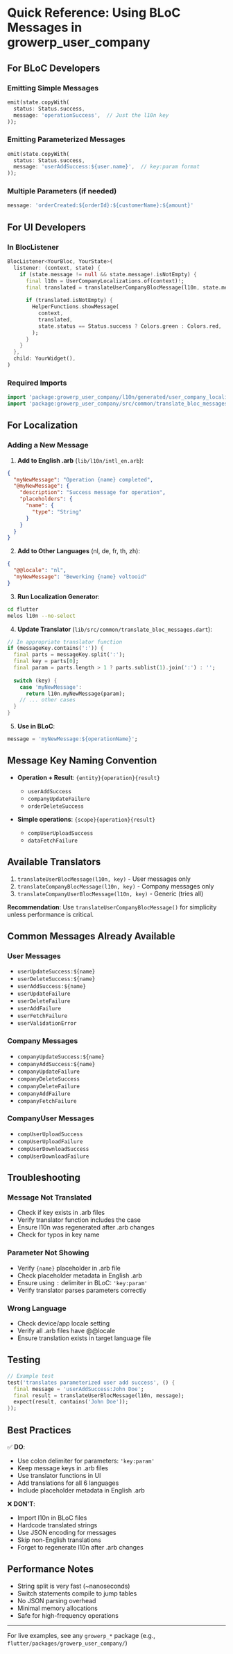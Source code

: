 # Quick Reference: Using BLoC Messages in growerp_user_company

## For BLoC Developers

### Emitting Simple Messages
```dart
emit(state.copyWith(
  status: Status.success,
  message: 'operationSuccess',  // Just the l10n key
));
```

### Emitting Parameterized Messages
```dart
emit(state.copyWith(
  status: Status.success,
  message: 'userAddSuccess:${user.name}',  // key:param format
));
```

### Multiple Parameters (if needed)
```dart
message: 'orderCreated:${orderId}:${customerName}:${amount}'
```

## For UI Developers

### In BlocListener
```dart
BlocListener<YourBloc, YourState>(
  listener: (context, state) {
    if (state.message != null && state.message!.isNotEmpty) {
      final l10n = UserCompanyLocalizations.of(context)!;
      final translated = translateUserCompanyBlocMessage(l10n, state.message!);
      
      if (translated.isNotEmpty) {
        HelperFunctions.showMessage(
          context,
          translated,
          state.status == Status.success ? Colors.green : Colors.red,
        );
      }
    }
  },
  child: YourWidget(),
)
```

### Required Imports
```dart
import 'package:growerp_user_company/l10n/generated/user_company_localizations.dart';
import 'package:growerp_user_company/src/common/translate_bloc_messages.dart';
```

## For Localization

### Adding a New Message

1. **Add to English .arb** (`lib/l10n/intl_en.arb`):
```json
{
  "myNewMessage": "Operation {name} completed",
  "@myNewMessage": {
    "description": "Success message for operation",
    "placeholders": {
      "name": {
        "type": "String"
      }
    }
  }
}
```

2. **Add to Other Languages** (nl, de, fr, th, zh):
```json
{
  "@@locale": "nl",
  "myNewMessage": "Bewerking {name} voltooid"
}
```

3. **Run Localization Generator**:
```bash
cd flutter
melos l10n --no-select
```

4. **Update Translator** (`lib/src/common/translate_bloc_messages.dart`):
```dart
// In appropriate translator function
if (messageKey.contains(':')) {
  final parts = messageKey.split(':');
  final key = parts[0];
  final param = parts.length > 1 ? parts.sublist(1).join(':') : '';
  
  switch (key) {
    case 'myNewMessage':
      return l10n.myNewMessage(param);
    // ... other cases
  }
}
```

5. **Use in BLoC**:
```dart
message = 'myNewMessage:${operationName}';
```

## Message Key Naming Convention

- **Operation + Result**: `{entity}{operation}{result}`
  - `userAddSuccess`
  - `companyUpdateFailure`
  - `orderDeleteSuccess`
  
- **Simple operations**: `{scope}{operation}{result}`
  - `compUserUploadSuccess`
  - `dataFetchFailure`

## Available Translators

1. `translateUserBlocMessage(l10n, key)` - User messages only
2. `translateCompanyBlocMessage(l10n, key)` - Company messages only
3. `translateCompanyUserBlocMessage(l10n, key)` - Generic (tries all)

**Recommendation**: Use `translateUserCompanyBlocMessage()` for simplicity unless performance is critical.

## Common Messages Already Available

### User Messages
- `userUpdateSuccess:${name}`
- `userDeleteSuccess:${name}`
- `userAddSuccess:${name}`
- `userUpdateFailure`
- `userDeleteFailure`
- `userAddFailure`
- `userFetchFailure`
- `userValidationError`

### Company Messages
- `companyUpdateSuccess:${name}`
- `companyAddSuccess:${name}`
- `companyUpdateFailure`
- `companyDeleteSuccess`
- `companyDeleteFailure`
- `companyAddFailure`
- `companyFetchFailure`

### CompanyUser Messages
- `compUserUploadSuccess`
- `compUserUploadFailure`
- `compUserDownloadSuccess`
- `compUserDownloadFailure`

## Troubleshooting

### Message Not Translated
- Check if key exists in .arb files
- Verify translator function includes the case
- Ensure l10n was regenerated after .arb changes
- Check for typos in key name

### Parameter Not Showing
- Verify `{name}` placeholder in .arb file
- Check placeholder metadata in English .arb
- Ensure using `:` delimiter in BLoC: `'key:param'`
- Verify translator parses parameters correctly

### Wrong Language
- Check device/app locale setting
- Verify all .arb files have @@locale
- Ensure translation exists in target language file

## Testing

```dart
// Example test
test('translates parameterized user add success', () {
  final message = 'userAddSuccess:John Doe';
  final result = translateUserBlocMessage(l10n, message);
  expect(result, contains('John Doe'));
});
```

## Best Practices

✅ **DO**:
- Use colon delimiter for parameters: `'key:param'`
- Keep message keys in .arb files
- Use translator functions in UI
- Add translations for all 6 languages
- Include placeholder metadata in English .arb

❌ **DON'T**:
- Import l10n in BLoC files
- Hardcode translated strings
- Use JSON encoding for messages
- Skip non-English translations
- Forget to regenerate l10n after .arb changes

## Performance Notes

- String split is very fast (~nanoseconds)
- Switch statements compile to jump tables
- No JSON parsing overhead
- Minimal memory allocations
- Safe for high-frequency operations

---

For live examples, see any `growerp_*` package (e.g., `flutter/packages/growerp_user_company/`)

